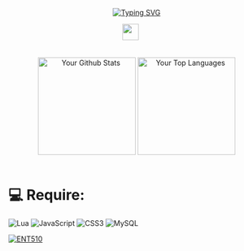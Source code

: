 <p align="center">
<a href="https://git.io/typing-svg"><img src="https://readme-typing-svg.demolab.com?font=Fira+Code&pause=1000&random=false&width=435&lines=Experienced+FiveM+resource+developer;%E2%80%9CTrue+progress+is+only+achieved+when+the+benefits+of+a+new+technology+become+available+to+all.%E2%80%9D;Always+striving+for+progress" alt="Typing SVG" /></a>

  </p>
  
  <p align="center">
    <a href="https://discord.gg/wd5PszPA2p" alt="Discord" title="Creator and Dev"><img width="32px" src="https://i.imgur.com/OViZO8J.png"/></a>
    &#8287;&#8287;&#8287;&#8287;&#8287;
    <br/>
    <br/>
  <!--   &#8287;&#8287;&#8287;&#8287;&#8287;
    <a href="http://eyl327.mywebcommunity.org/promos/"><img width="32px" alt="Free Stuff" title="Free gifts for you" src="https://i.imgur.com/0uVwkoZ.png"/></a> -->
  </p>
  
  <p align="center">
    <a href="https://github.com/anuraghazra/github-readme-stats"><img alt="Your Github Stats" src="https://denvercoder1-github-readme-stats.vercel.app/api/?username=ENT510&theme=github_dark" height="192px"/></a>
    <a href="https://github.com/anuraghazra/github-readme-stats"><img alt="Your Top Languages" src="https://denvercoder1-github-readme-stats.vercel.app/api/top-langs/?username=ENT510&theme=github_dark" height="192px"/></a>
    <br/>
    <br/>
  </p>

  # 💻 Require:
![Lua](https://img.shields.io/badge/lua-%232C2D72.svg?style=for-the-badge&logo=lua&logoColor=white) ![JavaScript](https://img.shields.io/badge/javascript-%23323330.svg?style=for-the-badge&logo=javascript&logoColor=%23F7DF1E) ![CSS3](https://img.shields.io/badge/css3-%231572B6.svg?style=for-the-badge&logo=css3&logoColor=white) ![MySQL](https://img.shields.io/badge/mysql-%2300f.svg?style=for-the-badge&logo=mysql&logoColor=white)
  
  [![ENT510](https://github-readme-activity-graph.vercel.app/graph?username=ENT510&theme=github-dark)](https://github.com/ashutosh00710/github-readme-activity-graph)
  
